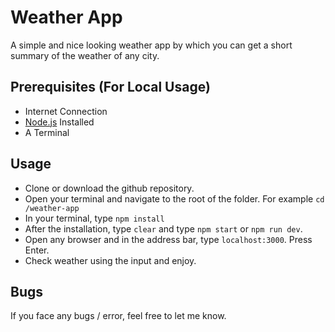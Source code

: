 # Weather App

A simple and nice looking weather app by which you can get a short summary of the weather of any city.

## Prerequisites (For Local Usage)

* Internet Connection
* [Node.js](https://nodejs.org) Installed
* A Terminal

## Usage

* Clone or download the github repository.
* Open your terminal and navigate to the root of the folder. For example `cd /weather-app`
* In your terminal, type `npm install`
* After the installation, type `clear` and type `npm start` or `npm run dev`.
* Open any browser and in the address bar, type `localhost:3000`. Press Enter.
* Check weather using the input and enjoy.

## Bugs

If you face any bugs / error, feel free to let me know.
